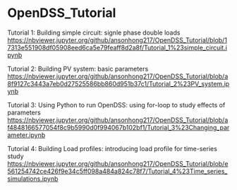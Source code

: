 # OpenDSS_Tutorial

Tutorial 1: Building simple circuit: signle phase double loads
https://nbviewer.jupyter.org/github/ansonhong217/OpenDSS_Tutorial/blob/17313e551908df05908eed6ca5e79feaff8d2a8f/Tutorial_1%23simple_circuit.ipynb

Tutorial 2: Building PV system: basic parameters
https://nbviewer.jupyter.org/github/ansonhong217/OpenDSS_Tutorial/blob/a8f9127c3443a7eb0d27525586bb860d951b37c1/Tutorial_2%23PV_system.ipynb

Tutorial 3: Using Python to run OpenDSS: using for-loop to study effects of parameters
https://nbviewer.jupyter.org/github/ansonhong217/OpenDSS_Tutorial/blob/af4848166577054f8c9b5990d0f994067b102bf1/Tutorial_3%23Changing_parameter.ipynb

Tutorial 4: Building Load profiles: introducing load profile for time-series study
https://nbviewer.jupyter.org/github/ansonhong217/OpenDSS_Tutorial/blob/e561254742ce426f9e34c5ff098a484a824c78f7/Tutorial_4%23Time_series_simulations.ipynb
